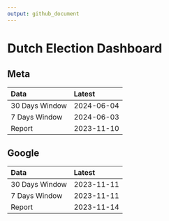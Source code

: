 ```yaml
---
output: github_document
---
```


# Dutch Election Dashboard



## Meta


|Data           |Latest     |
|:--------------|:----------|
|30 Days Window |2024-06-04 |
|7 Days Window  |2024-06-03 |
|Report         |2023-11-10 |

## Google


|Data           |Latest     |
|:--------------|:----------|
|30 Days Window |2023-11-11 |
|7 Days Window  |2023-11-11 |
|Report         |2023-11-14 |
